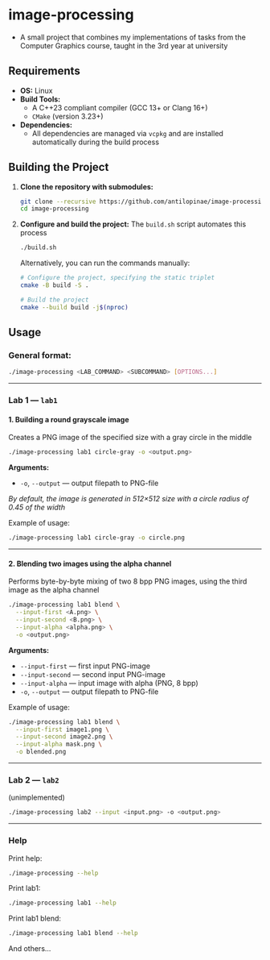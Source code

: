 # image-processing

* A small project that combines my implementations of tasks from the Computer Graphics course, taught in the 3rd year at
  university

## Requirements

* **OS:** Linux
* **Build Tools:**
    * A C++23 compliant compiler (GCC 13+ or Clang 16+)
    * `CMake` (version 3.23+)
* **Dependencies:**
    * All dependencies are managed via `vcpkg` and are installed automatically during the build process

## Building the Project

1. **Clone the repository with submodules:**
   ```bash
   git clone --recursive https://github.com/antilopinae/image-processing
   cd image-processing
   ```

2. **Configure and build the project:**
   The `build.sh` script automates this process
   ```bash
   ./build.sh
   ```
   Alternatively, you can run the commands manually:
   ```bash
   # Configure the project, specifying the static triplet
   cmake -B build -S .

   # Build the project
   cmake --build build -j$(nproc)
   ```

## Usage

### General format:

```bash
./image-processing <LAB_COMMAND> <SUBCOMMAND> [OPTIONS...]
```

---

### Lab 1 — `lab1`

#### 1. Building a round grayscale image

Creates a PNG image of the specified size with a gray circle in the middle

```bash
./image-processing lab1 circle-gray -o <output.png>
```

**Arguments:**

* `-o`, `--output` — output filepath to PNG-file

*By default, the image is generated in 512×512 size with a circle radius of 0.45 of the width*

Example of usage:

```bash
./image-processing lab1 circle-gray -o circle.png
```

---

#### 2. Blending two images using the alpha channel

Performs byte-by-byte mixing of two 8 bpp PNG images, using the third image as the alpha channel

```bash
./image-processing lab1 blend \
  --input-first <A.png> \
  --input-second <B.png> \
  --input-alpha <alpha.png> \
  -o <output.png>
```

**Arguments:**

* `--input-first` — first input PNG-image
* `--input-second` — second input PNG-image
* `--input-alpha` — input image with alpha (PNG, 8 bpp)
* `-o`, `--output` — output filepath to PNG-file

Example of usage:

```bash
./image-processing lab1 blend \
  --input-first image1.png \
  --input-second image2.png \
  --input-alpha mask.png \
  -o blended.png
```

---

### Lab 2 — `lab2`

(unimplemented)

```bash
./image-processing lab2 --input <input.png> -o <output.png>
```

---

### Help

Print help:

```bash
./image-processing --help
```

Print lab1:

```bash
./image-processing lab1 --help
```

Print lab1 blend:

```bash
./image-processing lab1 blend --help
```

And others...